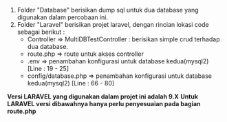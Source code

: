 1. Folder "Database" berisikan dump sql untuk dua database yang digunakan dalam percobaan ini.
2. Folder "Laravel" berisikan projet laravel, dengan rincian lokasi code sebagai berikut : 
    - Controller => MultiDBTestController : berisikan simple crud terhadap dua database.
    - route.php => route untuk akses controller
    - .env => penambahan konfigurasi untuk database kedua(mysql2) [Line : 19 - 25]
    - config/database.php => penambahan konfigurasi untuk database kedua(mysql2) [Line : 66 - 80]

**Versi LARAVEL yang digunakan dalam projet ini adalah 9.X**
**Untuk LARAVEL versi dibawahnya hanya perlu penyesuaian pada bagian route.php**
